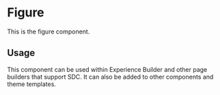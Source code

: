 
# Figure

This is the figure component.

## Usage

This component can be used within Experience Builder and other page builders
that support SDC. It can also be added to other components and theme templates.

